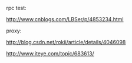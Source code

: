 rpc test:

http://www.cnblogs.com/LBSer/p/4853234.html

proxy:

http://blog.csdn.net/rokii/article/details/4046098

http://www.iteye.com/topic/683613/
